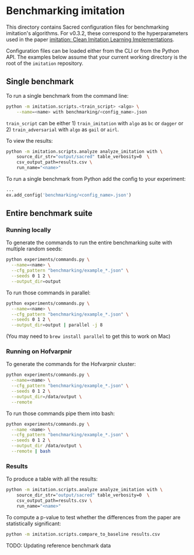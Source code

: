 # Benchmarking imitation

This directory contains Sacred configuration files for benchmarking imitation's algorithms. For v0.3.2, these correspond to the hyperparameters used in the paper [imitation: Clean Imitation Learning Implementations](https://www.rocamonde.com/publication/gleave-imitation-2022/).

Configuration files can be loaded either from the CLI or from the Python API. The examples below assume that your current working directory is the root of the `imitation` repository.

## Single benchmark

To run a single benchmark from the command line:

```bash
python -m imitation.scripts.<train_script> <algo> \
    --name=<name> with benchmarking/<config_name>.json
```

`train_script` can be either 1) `train_imitation` with `algo` as `bc` or `dagger` or 2) `train_adversarial`  with `algo` as `gail` or `airl`.

To view the results:

```bash
python -m imitation.scripts.analyze analyze_imitation with \
    source_dir_str="output/sacred" table_verbosity=0  \
    csv_output_path=results.csv \
    run_name="<name>"
```

To run a single benchmark from Python add the config to your experiment:

```python
...
ex.add_config('benchmarking/<config_name>.json')
```

## Entire benchmark suite

### Running locally

To generate the commands to run the entire benchmarking suite with multiple random seeds:

```bash
python experiments/commands.py \
  --name=<name> \
  --cfg_pattern "benchmarking/example_*.json" \
  --seeds 0 1 2 \
  --output_dir=output
```

To run those commands in parallel:

```bash
python experiments/commands.py \
  --name=<name> \
  --cfg_pattern "benchmarking/example_*.json" \
  --seeds 0 1 2 \
  --output_dir=output | parallel -j 8
```

(You may need to `brew install parallel` to get this to work on Mac)

### Running on Hofvarpnir

To generate the commands for the Hofvarpnir cluster:

```bash
python experiments/commands.py \
  --name=<name> \
  --cfg_pattern "benchmarking/example_*.json" \
  --seeds 0 1 2 \
  --output_dir=/data/output \
  --remote
```

To run those commands pipe them into bash:

```bash
python experiments/commands.py \
  --name <name> \
  --cfg_pattern "benchmarking/example_*.json" \
  --seeds 0 1 2 \
  --output_dir /data/output \
  --remote | bash
```

### Results

To produce a table with all the results:

```bash
python -m imitation.scripts.analyze analyze_imitation with \
    source_dir_str="output/sacred" table_verbosity=0  \
    csv_output_path=results.csv \
    run_name="<name>"
```

To compute a p-value to test whether the differences from the paper are statistically significant:

```bash
python -m imitation.scripts.compare_to_baseline results.csv
```

TODO: Updating reference benchmark data

